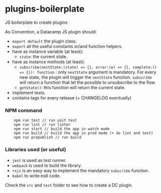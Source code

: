 # plugins-boilerplate
JS boilerplate to create plugins

As Convention, a Datacamp JS plugin should:
- `export default` the plugin class.
- `export` all the useful constants or/and function helpers.
- have as instance variable (at least):
    + `state`: the current state.
- have as instance methods (at least):
    + `subscribe(nextState:(state) => {}, error:(e) => {}, complete:() => {}): function` : only `nextState` argument is mandatory. For every new state, the plugin will trigger the `nextState` function. `subscribe` will return a function that let the possible to unsubscribe to the flow.
    + `getState()`: this function will return the current state.
- implement tests.
- contains tags for every release (+ CHANGELOG eventually)

### NPM command
```
    npm run test // run unit test
    npm run lint // run linter
    npm run start // build the app in watch mode
    npm run build // build the app in prod mode (+ do lint and test)
    npm run prepublish // run build
```

### Libraries used (or useful)
- `jest` is used as test runner.
- `webpack` is used to build the library.
- `rxjs` is an easy way to implement the mandatory `subscribe` function.
- `babel` to write es6 code.

Check the `src` and `test` folder to see how to create a DC plugin. 
